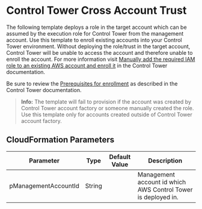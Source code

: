 # Control Tower Cross Account Trust

The following template deploys a role in the target account which can be assumed by the execution role for Control Tower from the management account. Use this template to enroll existing accounts into your Control Tower environment. Without deploying the role/trust in the target account, Control Tower will be unable to access the account and therefore unable to enroll the account. For more information visit [Manually add the required IAM role to an existing AWS account and enroll it](https://docs.aws.amazon.com/controltower/latest/userguide/enroll-manually.html) in the Control Tower documentation.

Be sure to review the [Prerequisites for enrollment](https://docs.aws.amazon.com/controltower/latest/userguide/enrollment-prerequisites.html) as described in the Control Tower documentation.

> **Info:** The template will fail to provision if the account was created by Control Tower account factory or someone manually created the role. Use this template only for accounts created outside of Control Tower account factory.

## CloudFormation Parameters

| Parameter | Type | Default Value | Description |
| --------- | ---- | ------------- | ----------- |
| pManagementAccountId | String | | Management account id which AWS Control Tower is deployed in. |
